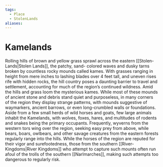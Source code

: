 ```yaml
---
tags:
  - Place
  - StolenLands
aliases:
---
```

# Kamelands
Rolling hills of brown and yellow grass sprawl across the eastern [[Stolen-Lands|Stolen Lands]], the patchy, sand- colored waves and dusky tarns broken by countless rocky mounds called kames. With grasses ranging in height from mere inches to lashing blades over 4 feet tall, and uneven rises rife with hidden rocks, the hill country poses a daunting barrier to travel and settlement, accounting for much of the region’s continued wildness. Amid the hills and grass loom the mysterious kames. While most of these mounds of ancient stone and debris stand quiet and purposeless, in many corners of the region they display strange patterns, with mounds suggestive of waymarkers, ancient barrows, or even long-crumbled walls or foundations. Aside from a few small herds of wild horses and goats, few large animals inhabit the Kamelands, with wolves, foxes, hares, and multitudes of rodents and snakes being the primary occupants. Frequently, wyverns from the western tors wing over the region, seeking easy prey from above, while bears, boars, owlbears, and other savage creatures from the eastern forests regularly range into the hills. While the horses of the region are reputed for their vigor and surefootedness, those from the southern [[River-Kingdoms|River Kingdoms]] who attempt to capture such mounts often run afoul of the trolls of the southern [[Narlmarches]], making such attempts too dangerous to regularly risk.